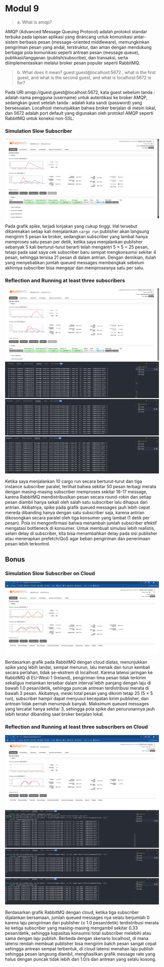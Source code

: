 # Modul 9


> a. What is amqp?

AMQP (Advanced Message Queuing Protocol) adalah protokol standar terbuka pada lapisan aplikasi yang dirancang untuk komunikasi antar-sistem berbasis pesan (message-oriented middleware), memungkinkan pengiriman pesan yang andal, terstruktur, dan aman dengan mendukung berbagai pola komunikasi seperti antrean pesan (message queue), publikasi/langganan (publish/subscribe), dan transaksi, serta diimplementasikan melalui broker pesan populer seperti RabbitMQ.

> b. What does it mean? guest:guest@localhost:5672 , what is the first guest, and what is the second guest, and what is localhost:5672 is for?

Pada URI amqp://guest:guest@localhost:5672, kata guest sebelum tanda : adalah nama pengguna (username) untuk autentikasi ke broker AMQP, sedangkan guest setelah tanda : adalah kata sandi (password) yang bersesuaian. Localhost menunjukkan bahwa broker berjalan di mesin lokal, dan 5672 adalah port default yang digunakan oleh protokol AMQP seperti RabbitMQ untuk koneksi non-SSL.

### Simulation Slow Subscriber 

![slow subscriber](images/slow-subscriber.png)

Pada grafik spike, terjadi lonjakan yang cukup tinggi. Hal tersebut dikarenakan setiap kali menjalankan `cargo run` publisher akan langsung mengirim 5 pesan ke broker, sedangkan subscriber yang lambat hanya memproses satu pesan per detik, ketika saya menjalankan publisher sebanyak 5 kali berturut-turut berarti telah mengantri 5 × 5 = 25 pesan, tetapi pada saat saya cek subscriber baru sempat mengkonsumsi sekitar 4 pesan, sehingga tersisa 21 pesan di dalam antrian. Dengan demikian, itulah yang menyebabkan jumlah queued messages membengkak sebelum akhirnya subscriber bisa mengejar dan memprosesnya satu per satu.


### Reflection and Running at least three subscribers

![running 3 subs](images/running-3-subscriber.png)
![subscriber 1](images/subscriber-1.png)
![subscriber 3](images/subscriber-3.png)
![subscriber 2](images/subscriber-2.png)

Ketika saya menjalankan 10 cargo run secara berturut-turut dan tiga instance subscriber paralel, terlihat bahwa sekitar 50 pesan terbagi merata dengan masing-masing subscriber memproses sekitar 16-17 message, karena RabbitMQ mendistribusikan pesan secara round-robin dan setiap pesan diambil hanya sekali oleh salah satu subscriber lalu dihapus dari antrian. Akibatnya, spike pada grafik queued messages jauh lebih cepat mereda dibanding hanya dengan satu subscriber saja, karena antrian dikosongkan secara paralel oleh tiga konsumer yang lambat (1 detik per pesan). Pola ini mengonfirmasi bahwa menambah jumlah subscriber efektif mengatasi bottleneck di konsumer. Untuk membuat simulasi lebih realistis, selain delay di subscriber, kita bisa menambahkan delay pada sisi publisher atau menerapkan prefetch/QoS agar beban pengiriman dan penerimaan pesan lebih terkontrol.

## Bonus

### Simulation Slow Subscriber on Cloud

![cloud slow](images/bonus-slow.png)

Berdasarkan grafik pada RabbitMQ dengan cloud diatas, menunjukkan spike yang lebih landai, sempat menurun, lalu menaik dan turun kembali secara perlahan, tidak se-ekstrem di localhost. Karena latensi jaringan ke RabbitMQ di EU-West-1 (Ireland), pengiriman lima pesan tidak terkirim sekaligus melainkan tersebar dalam interval lebih panjang dengan laju di bawah 1.0 pesan/detik, sehingga puncak antrean terdistribusi merata di bawah 3 pesan. Akibatnya, meski total pesan yang dikirim tetap 25 (5 × 5 run), subscriber hampir dapat menyusul kecepatan kirim publisher, dan antrean tidak pernah menumpuk banyak. Maksimum queued messages yang tercatat hanya sekitar 3, sehingga pola spike dan penurunannya jauh lebih teratur dibanding saat broker berjalan lokal.


### Reflection and Running at least three subscribers on Cloud

![rabbitmq](images/bonus-running-3.png)
![1](images/bonus-1.png)
![2](images/bonus-2.png)
![3](images/bonus-3.png)

Berdasarkan grafik RabbitMQ dengan cloud, ketika tiga subscriber dijalankan bersamaan, jumlah queued messages nya selalu berjumlah 0 karena laju pengiriman dari publisher (≤ 1.0 pesan/detik) terdistribusi merata ke ketiga subscriber yang masing-masing mengambil sekitar 0.33 pesan/detik, sehingga kapasitas konsumsi total subscriber melebihi atau sama dengan laju publish. Berbeda dengan skenario localhost, di mana latensi rendah membuat publisher bisa mengirim batch pesan sangat cepat sehingga antrean sempat terbentuk, di cloud latensi menahan laju publish sehingga pesan langsung diambil, menghasilkan grafik message rate yang halus dengan puncak tidak lebih dari 1.0/s dan antrean yang selalu kosong.